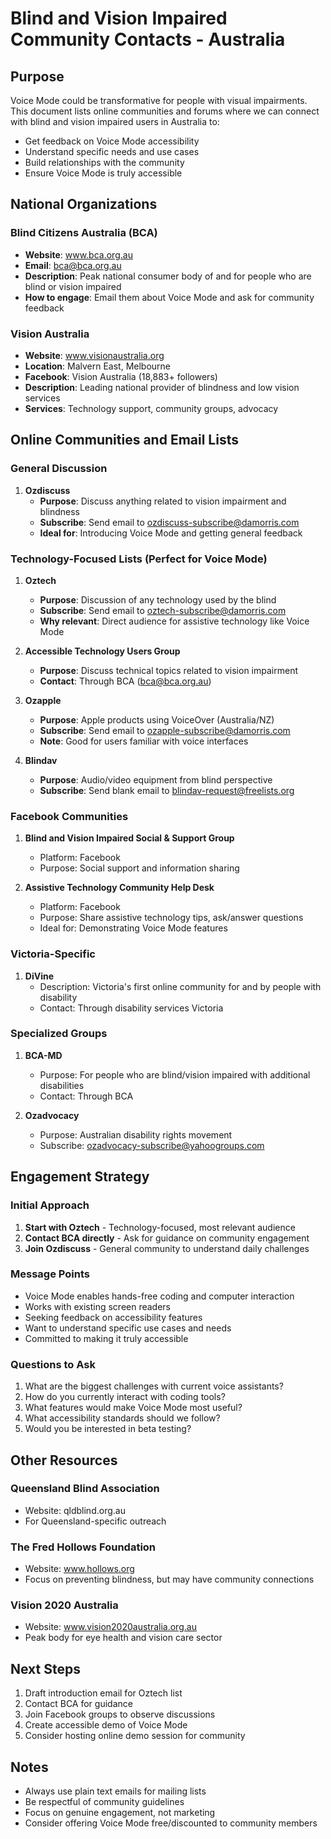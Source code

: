 # Blind and Vision Impaired Community Contacts - Australia

## Purpose
Voice Mode could be transformative for people with visual impairments. This document lists online communities and forums where we can connect with blind and vision impaired users in Australia to:
- Get feedback on Voice Mode accessibility
- Understand specific needs and use cases
- Build relationships with the community
- Ensure Voice Mode is truly accessible

## National Organizations

### Blind Citizens Australia (BCA)
- **Website**: www.bca.org.au
- **Email**: bca@bca.org.au
- **Description**: Peak national consumer body of and for people who are blind or vision impaired
- **How to engage**: Email them about Voice Mode and ask for community feedback

### Vision Australia
- **Website**: www.visionaustralia.org
- **Location**: Malvern East, Melbourne
- **Facebook**: Vision Australia (18,883+ followers)
- **Description**: Leading national provider of blindness and low vision services
- **Services**: Technology support, community groups, advocacy

## Online Communities and Email Lists

### General Discussion
1. **Ozdiscuss**
   - **Purpose**: Discuss anything related to vision impairment and blindness
   - **Subscribe**: Send email to ozdiscuss-subscribe@damorris.com
   - **Ideal for**: Introducing Voice Mode and getting general feedback

### Technology-Focused Lists (Perfect for Voice Mode)
1. **Oztech**
   - **Purpose**: Discussion of any technology used by the blind
   - **Subscribe**: Send email to oztech-subscribe@damorris.com
   - **Why relevant**: Direct audience for assistive technology like Voice Mode

2. **Accessible Technology Users Group**
   - **Purpose**: Discuss technical topics related to vision impairment
   - **Contact**: Through BCA (bca@bca.org.au)

3. **Ozapple**
   - **Purpose**: Apple products using VoiceOver (Australia/NZ)
   - **Subscribe**: Send email to ozapple-subscribe@damorris.com
   - **Note**: Good for users familiar with voice interfaces

4. **Blindav**
   - **Purpose**: Audio/video equipment from blind perspective
   - **Subscribe**: Send blank email to blindav-request@freelists.org

### Facebook Communities
1. **Blind and Vision Impaired Social & Support Group**
   - Platform: Facebook
   - Purpose: Social support and information sharing

2. **Assistive Technology Community Help Desk**
   - Platform: Facebook
   - Purpose: Share assistive technology tips, ask/answer questions
   - Ideal for: Demonstrating Voice Mode features

### Victoria-Specific
1. **DiVine**
   - Description: Victoria's first online community for and by people with disability
   - Contact: Through disability services Victoria

### Specialized Groups
1. **BCA-MD**
   - Purpose: For people who are blind/vision impaired with additional disabilities
   - Contact: Through BCA

2. **Ozadvocacy**
   - Purpose: Australian disability rights movement
   - Subscribe: ozadvocacy-subscribe@yahoogroups.com

## Engagement Strategy

### Initial Approach
1. **Start with Oztech** - Technology-focused, most relevant audience
2. **Contact BCA directly** - Ask for guidance on community engagement
3. **Join Ozdiscuss** - General community to understand daily challenges

### Message Points
- Voice Mode enables hands-free coding and computer interaction
- Works with existing screen readers
- Seeking feedback on accessibility features
- Want to understand specific use cases and needs
- Committed to making it truly accessible

### Questions to Ask
1. What are the biggest challenges with current voice assistants?
2. How do you currently interact with coding tools?
3. What features would make Voice Mode most useful?
4. What accessibility standards should we follow?
5. Would you be interested in beta testing?

## Other Resources

### Queensland Blind Association
- Website: qldblind.org.au
- For Queensland-specific outreach

### The Fred Hollows Foundation
- Website: www.hollows.org
- Focus on preventing blindness, but may have community connections

### Vision 2020 Australia
- Website: www.vision2020australia.org.au
- Peak body for eye health and vision care sector

## Next Steps
1. Draft introduction email for Oztech list
2. Contact BCA for guidance
3. Join Facebook groups to observe discussions
4. Create accessible demo of Voice Mode
5. Consider hosting online demo session for community

## Notes
- Always use plain text emails for mailing lists
- Be respectful of community guidelines
- Focus on genuine engagement, not marketing
- Consider offering Voice Mode free/discounted to community members